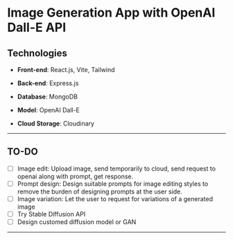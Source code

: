 # Image Generation App with OpenAI Dall-E API

## Technologies

- **Front-end**: React.js, Vite, Tailwind

- **Back-end**: Express.js 

- **Database**: MongoDB 

- **Model**: OpenAI Dall-E 

- **Cloud Storage**: Cloudinary 
---
## TO-DO
- [ ] Image edit: Upload image, send temporarily to cloud, send request to openai along with prompt, get response.
- [ ] Prompt design: Design suitable prompts for image editing styles to remove the burden of designing prompts at the user side.
- [ ] Image variation: Let the user to request for variations of a generated image
- [ ] Try Stable Diffusion API
- [ ] Design customed diffusion model or GAN
---
